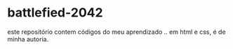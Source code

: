 # battlefied-2042
este repositório contem  códigos do meu aprendizado .. em html e css, é de minha autoria.
